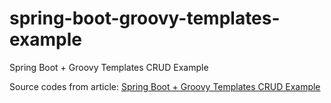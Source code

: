 # spring-boot-groovy-templates-example
Spring Boot + Groovy Templates CRUD Example

Source codes from article:
[Spring Boot + Groovy Templates CRUD Example](https://www.dariawan.com/tutorials/spring/spring-boot-groovy-templates-crud-example/)
